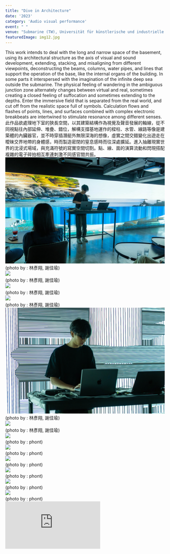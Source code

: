 ```yaml
---
title: "Dive in Architecture"
date: '2023'
category: 'Audio visual performance'
event: " "
venue: "Submarine (TW), Universität für künstlerische und industrielle Gestaltung Linz (AT), Tunnel Tokyo (JP), Taipei Fine Arts Museum (TW)"
featuredImage: img12.jpg
---
```

  <div class="box">
      <div class="dscrptn">
        This work intends to deal with the long and narrow space of the basement, using its architectural structure as the axis of visual and sound development, extending, stacking, and misaligning from different viewpoints, deconstructing the beams, columns, water pipes, and lines that support the operation of the base, like the internal organs of the building. In some parts it interspersed with the imagination of the infinite deep sea outside the submarine. 
The physical feeling of wandering in the ambiguous junction zone alternately changes between virtual and real, sometimes creating a closed feeling of suffocation and sometimes extending to the depths. Enter the immersive field that is separated from the real world, and cut off from the realistic space full of symbols. Calculation flows and flashes of points, lines, and surfaces combined with complex electronic breakbeats are intertwined to stimulate resonance among different senses.<br>
      </div>
  </div>

  <div class="box">
      <div class="dscrptn">
        此作品欲處理地下室的狹長空間，以其建築結構作為視覺及聲音發展的軸線，從不同視點往內部延伸、堆疊、錯位，解構支撐基地運作的樑柱、水管、線路等像是建築體的內臟器官，並不時穿插潛艇外無限深海的想像，虛實之間交錯變化出遊走在曖昧交界地帶的身體感，時而製造密閉的窒息感時而往深處擴延。進入抽離現實世界的沈浸式場域，與充滿符號的寫實空間切割。點、線、面的演算流動和閃現搭配複雜的電子碎拍相互牽連刺激不同感官間共振。<br>
      </div>
  </div>

  <div class="box">
      <img class="subimg" src="./img0.jpg">
      <div class="photocredit">(photo by : 林彥翔, 謝佳瑜)</div>
  </div>
  <div class="box">
      <img class="subimg" src="./img1.jpg">
      <div class="photocredit">(photo by : 林彥翔, 謝佳瑜)</div>
  </div>

  <div class="box">
      <img class="subimg" src="./img2.jpg">
      <div class="photocredit">(photo by : 林彥翔, 謝佳瑜)</div>
  </div>

  <div class="box">
      <img class="subimg" src="./img4.jpg">
      <div class="photocredit">(photo by : 林彥翔, 謝佳瑜)</div>
  </div>
  <div class="box">
      <img class="subimg" src="./img5.jpg">
      <div class="photocredit">(photo by : 林彥翔, 謝佳瑜)</div>
  </div>

  <div class="box">
      <img class="subimg" src="./img6.jpg">
      <div class="photocredit">(photo by : 林彥翔, 謝佳瑜)</div>
  </div>

  <div class="box">
      <img class="subimg" src="./img7.jpg">
      <div class="photocredit">(photo by : phont)</div>
  </div>
  <div class="box">
      <img class="subimg" src="./img8.jpg">
      <div class="photocredit">(photo by : phont)</div>
  </div>

  <div class="box">
      <img class="subimg" src="./img9.jpg">
      <div class="photocredit">(photo by : phont)</div>
  </div>

  <div class="box">
      <img class="subimg" src="./img10.jpg">
      <div class="photocredit">(photo by : phont)</div>
  </div>
  <div class="box">
      <img class="subimg" src="./img11.jpg">
      <div class="photocredit">(photo by : phont)</div>
  </div>

  <div class="box">
      <img class="subimg" src="./img12.jpg">
      <div class="photocredit">(photo by : phont)</div>
  </div>

  <div class="box"></div>

  <iframe title="vimeo-player" src="https://player.vimeo.com/video/897389961?h=2f14f109a7" frameborder="0" allowfullscreen></iframe>


  <div class="box"></div>
